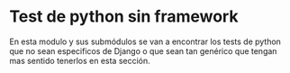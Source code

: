 # Test de python sin framework 

En esta modulo y sus submódulos se van a encontrar los tests de python que no sean especificos de Django o que sean tan genérico que tengan mas sentido tenerlos en esta sección.

